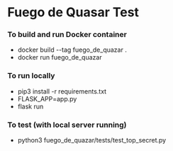 # Fuego de Quasar Test

### To build and run Docker container

* docker build --tag fuego_de_quazar .
* docker run fuego_de_quazar

### To run locally

* pip3  install  -r  requirements.txt
* FLASK_APP=app.py
* flask run

### To test (with local server running)

* python3 fuego_de_quazar/tests/test_top_secret.py
